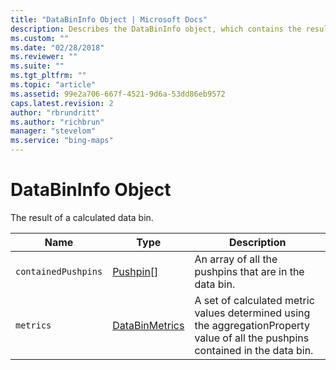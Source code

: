 ```yaml
---
title: "DataBinInfo Object | Microsoft Docs"
description: Describes the DataBinInfo object, which contains the result of a calculated data bin, and provides descriptions for each of its properties.
ms.custom: ""
ms.date: "02/28/2018"
ms.reviewer: ""
ms.suite: ""
ms.tgt_pltfrm: ""
ms.topic: "article"
ms.assetid: 99e2a706-667f-4521-9d6a-53dd86eb9572
caps.latest.revision: 2
author: "rbrundritt"
ms.author: "richbrun"
manager: "stevelom"
ms.service: "bing-maps"
---
```


# DataBinInfo Object

The result of a calculated data bin.

| Name              | Type           | Description                                                                                                                     |
|-------------------|----------------|---------------------------------------------------------------------------------------------------------------------------------|
| `containedPushpins` | [Pushpin](../../map-control-api/pushpin-class.md)\[\]    | An array of all the pushpins that are in the data bin.                                                                          |
| `metrics`           | [DataBinMetrics](databinmetrics-object.md) | A set of calculated metric values determined using the aggregationProperty value of all the pushpins contained in the data bin. |